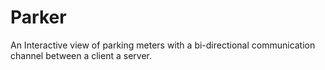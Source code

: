 # Parker
An Interactive view of parking meters with a bi-directional communication channel between a client a server.
